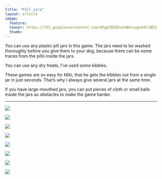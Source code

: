 ```yaml
---
title: "Pill jars"
layout: article
image:
  feature:
  teaser: https://lh3.googleusercontent.com/8Fgp7BI0bvmxBGxsagvO4lJNDId2vGNK0ieKA9V0qsdu0_SEAtCsKIrEyEs62Nyuk_uoTxVkzoDbNaniObGVreyHEUo3SnUNnEiG4lApNghFLyawKfvUpP9jxcHPlWR8yGth3EcTVFqp8rbq6c8lcPKfdjNfoWwS8W_8WdHxGDs0kPCLOeHYYw1_ICc7vWZ0r_fb8FkWu2qdIMLXwAhbLP8_IoGuaiJ0ne0FFC_ZB1DxR1az9LgjE4C7xMxhogR6k48fs25O-4qM0z22A-rqzap2VjD-1CxaFD45TWQQDUPUcfL-ptlckq7l1fRZICGGjK9Ff86wBHnT2e2HMAsYHnoKcBQQ_hjFvzIruFtQDLD-nrGwTVnbeEUzrWij8dAGSrrjSwlfXQ6jUc8yxR7buxc_67YDkWDnJMN28jZ1SbwIb329xpJ69o4ZtPXi2xlXt6H1NbhpUcTvrG4XEEfmjqZR-_-ZhL2lJrpmu6ib_zCINb1L502YvQeeS6MI-yeUsNOXIkxnIgFSZFVycCGO5slfLlarRqKud0xHnvDei0j_u40vHm4R9d7TZ4wcjr-IAJde=w245
  thumb:
---
```


You can use any plastic pill jars in this game. The jars need to be washed thoroughly before you give them to your dog, because there can be some traces from the pills inside the jars.

You can use any dry treats, I’ve used some kibbles.

These games are so easy for Miki, that he gets the kibbles out from a single jar in just seconds. That’s why I always give several jars at the same time.

If you have large-mouthed jars, you can put pieces of cloth or small balls inside the jars as obstacles to make the game harder.

---

[![](https://lh3.googleusercontent.com/clizfajtvDEva1OJtS_XXOnynlyBbPrIfHy5SnuwhZPJ90B-EygIS2dfkkIHVVZAS6T8HHqO57a0WEM9Ocec8ANCKHUyQj8gxJ6ivi12NgsjZxYOsOYfCE3ivuIUoaQJVnI96jhKBr0IF1VgaPeA2KM8P873BOmNOic7Ef6jfsR0pNKKO9EdKbrEFY2paZvbD9dMB5QBvC3mSkCt9herRe87H3fRcxeRV0MwBUlHAFb4JNEvJP4RXR9CNH_VbVJjYpmsiL62n5BKW24eTTZQJaL7HvmYkuzFfA_Vvl-w3hC98HkPye-_bPebq3YFJbyZfeOT-V42BwtZNbA5k-keerKjioKdJm3YhLqxKvbOLoZUAgcXD5kK2KMzsZtqdlzJ05W9MzwrjSdfxohLHkonorq17lCaWUnYPFCou8-_VqPQ05XOUrEXeTFPK4dmKJAH4BanQ_-qa8l-7v97j-Bde8TLHl0RCC3As5zfmA_XaaF8B7EKAUVnqU37Q723jM97odDc3nUkoJFfTcMojq7EA-jT-sp_nWvR7WMLhK1KXRtTtDKc-qA92JUhrpLjsWcloSRi=w800)](https://lh3.googleusercontent.com/clizfajtvDEva1OJtS_XXOnynlyBbPrIfHy5SnuwhZPJ90B-EygIS2dfkkIHVVZAS6T8HHqO57a0WEM9Ocec8ANCKHUyQj8gxJ6ivi12NgsjZxYOsOYfCE3ivuIUoaQJVnI96jhKBr0IF1VgaPeA2KM8P873BOmNOic7Ef6jfsR0pNKKO9EdKbrEFY2paZvbD9dMB5QBvC3mSkCt9herRe87H3fRcxeRV0MwBUlHAFb4JNEvJP4RXR9CNH_VbVJjYpmsiL62n5BKW24eTTZQJaL7HvmYkuzFfA_Vvl-w3hC98HkPye-_bPebq3YFJbyZfeOT-V42BwtZNbA5k-keerKjioKdJm3YhLqxKvbOLoZUAgcXD5kK2KMzsZtqdlzJ05W9MzwrjSdfxohLHkonorq17lCaWUnYPFCou8-_VqPQ05XOUrEXeTFPK4dmKJAH4BanQ_-qa8l-7v97j-Bde8TLHl0RCC3As5zfmA_XaaF8B7EKAUVnqU37Q723jM97odDc3nUkoJFfTcMojq7EA-jT-sp_nWvR7WMLhK1KXRtTtDKc-qA92JUhrpLjsWcloSRi=s0)

[![](https://lh3.googleusercontent.com/EDlKsW-25-CSx270DpwNR5yuup3tdYFcxOzVCks9vS6dHHl4ma-0j6Wd4IwFNa2ctUNs796IOZjCmzx20FyjUnyszSFKKQkZ_QcS_LlWpQStjy9IpzdfWAo1Nj6olQBBmav0Q-oh6K-yxc-qGfweK2tYmS409k7gVUaLET81VihR10ounp_VJt5vsbwsGtYougP5MK4mQ4R2E0E-8W8igHil9WHK7XPFjPnQfvAq8-qo0NEwemHKJ5Pk-lZYy97y9634OKxrUQC8dvA6MNDgxmjq89gvRrY5htO0O-K96jlxNfjt2hYewrWsRR5cDFBhfyU6MmoaJP_XGZbRwZHdPfcmn5JxpNanuBxi1Gh0d67B8_fFVee3gHPadcfaBH9thlzZdIqQawE8rYRf9M8GtfhFN2bmBPj72T2p8PpJvkgZzkYI7ShArWF0EIJqvJLqxmCBNPYGbjApL3uI_gIvpwRGkCIxyQb5PmSkKqw4GKG4WOkjE9h6ZkxZTrfrmoJnzz2mFXgMoYRNuyLC_HecX3aaw12Qu39TUG5UqJ_jUKWKxIXsz2GMiyqfAQHkgIX4YXmq=w800)](https://lh3.googleusercontent.com/EDlKsW-25-CSx270DpwNR5yuup3tdYFcxOzVCks9vS6dHHl4ma-0j6Wd4IwFNa2ctUNs796IOZjCmzx20FyjUnyszSFKKQkZ_QcS_LlWpQStjy9IpzdfWAo1Nj6olQBBmav0Q-oh6K-yxc-qGfweK2tYmS409k7gVUaLET81VihR10ounp_VJt5vsbwsGtYougP5MK4mQ4R2E0E-8W8igHil9WHK7XPFjPnQfvAq8-qo0NEwemHKJ5Pk-lZYy97y9634OKxrUQC8dvA6MNDgxmjq89gvRrY5htO0O-K96jlxNfjt2hYewrWsRR5cDFBhfyU6MmoaJP_XGZbRwZHdPfcmn5JxpNanuBxi1Gh0d67B8_fFVee3gHPadcfaBH9thlzZdIqQawE8rYRf9M8GtfhFN2bmBPj72T2p8PpJvkgZzkYI7ShArWF0EIJqvJLqxmCBNPYGbjApL3uI_gIvpwRGkCIxyQb5PmSkKqw4GKG4WOkjE9h6ZkxZTrfrmoJnzz2mFXgMoYRNuyLC_HecX3aaw12Qu39TUG5UqJ_jUKWKxIXsz2GMiyqfAQHkgIX4YXmq=s0)

[![](https://lh3.googleusercontent.com/p269Ch0iLLhfKBA_a4RSD90OWN18ocetuyqOpzSo0HzspgHW_nt3VXXu96pCZGmQwFufXJDHnQdtvYgCm4W_qNEkydV9BZsI78aeDWldhBaVI0lJf4Zs-4zYCEm8xHfk-aEGjW8VFSOcBs4CUwjBg0EkeJJunK1zvscT5TW53h7NZEbuXgNXH89Y4SIzL5WcnYCkOMdjApXtZoDYCZw6PIKezyEFLuzjHj21Ga3y1xZz8QaHYv5gldRKluIxptlV70LRC7nkVoXbn87Ru_EyTOIQGve14mXO1mEzLKSO8a_02po1eM-jw5EVbJcsmFiw3Kh65E9eMkav7Ojdxa19URvVnllbIAHi85_1VkGY44BRKenqkkOmf0CbopEv3I6mkry4GEvM6lpZfgS4udUPbr5xDI85ODxzoYgmB653wHD0StQ4SzSS2UgajLwtgVrCCcko3CQqPYkiKWr30nVkubziSYRsDxhoNFCUyhKT5aM0MTey1eihIrBANTzQ9HSrDJpCp50Upir7FhZJ3iHGZWxn_Re2ku44oHVrxGs5krJGJ0MYrjLnep9-QUGLJQ9XQWgB=w800)](https://lh3.googleusercontent.com/p269Ch0iLLhfKBA_a4RSD90OWN18ocetuyqOpzSo0HzspgHW_nt3VXXu96pCZGmQwFufXJDHnQdtvYgCm4W_qNEkydV9BZsI78aeDWldhBaVI0lJf4Zs-4zYCEm8xHfk-aEGjW8VFSOcBs4CUwjBg0EkeJJunK1zvscT5TW53h7NZEbuXgNXH89Y4SIzL5WcnYCkOMdjApXtZoDYCZw6PIKezyEFLuzjHj21Ga3y1xZz8QaHYv5gldRKluIxptlV70LRC7nkVoXbn87Ru_EyTOIQGve14mXO1mEzLKSO8a_02po1eM-jw5EVbJcsmFiw3Kh65E9eMkav7Ojdxa19URvVnllbIAHi85_1VkGY44BRKenqkkOmf0CbopEv3I6mkry4GEvM6lpZfgS4udUPbr5xDI85ODxzoYgmB653wHD0StQ4SzSS2UgajLwtgVrCCcko3CQqPYkiKWr30nVkubziSYRsDxhoNFCUyhKT5aM0MTey1eihIrBANTzQ9HSrDJpCp50Upir7FhZJ3iHGZWxn_Re2ku44oHVrxGs5krJGJ0MYrjLnep9-QUGLJQ9XQWgB=s0)

[![](https://lh3.googleusercontent.com/7D9PpEF2qOE7UzK3yD2aYwBT-vlr3kIySBEYqFbBmYC_uan_JifQLXVTRXu_09fG2TO9CxFp-rrjKdsmVtVapHgQXR5xsIrKpYivyU96SODjcOkmllB0XOoNkurCja9WWqMKhJqmQphQRfMzo9xsYtYUlXap195m6IQKS_qp5AB5LDel7aEfCOC12Nx6INEJdZrZp7V_XxIfUl8txkEnF6fNSNIxD9N3T-Z0Dwy5hTrURlL0dzcT5MlhGhEStwrZNz3X9Dkf7byL0m4wsgMX22YKn9ET5h3DqyjR8ZOR7eROH7-FqwzxFNSyZNGdVKqjdJf6jWoFPwmwPuOAqI931wure0q_ZaYGzxFbT7jIz7goyWd0NbROUithdZF7dG67NXghlefmhstxYNooD2KpJmYZW2eFhZ7w60JEkHIQ3EaXwZuBmC-XubOFR9oQWhtngSB12_svzs_wUeu8oOsTevqJvtQR5zk-xPWhY0ccXaV7_2Xbd7nHRnKS02VUSAjeMFqtVMGmjW3yzmGJSmVLo1ECkQ8t28ubZ9hUzpb7V95FI0VRiuO-FXDHw8VrXAxgs8QP=w800)](https://lh3.googleusercontent.com/7D9PpEF2qOE7UzK3yD2aYwBT-vlr3kIySBEYqFbBmYC_uan_JifQLXVTRXu_09fG2TO9CxFp-rrjKdsmVtVapHgQXR5xsIrKpYivyU96SODjcOkmllB0XOoNkurCja9WWqMKhJqmQphQRfMzo9xsYtYUlXap195m6IQKS_qp5AB5LDel7aEfCOC12Nx6INEJdZrZp7V_XxIfUl8txkEnF6fNSNIxD9N3T-Z0Dwy5hTrURlL0dzcT5MlhGhEStwrZNz3X9Dkf7byL0m4wsgMX22YKn9ET5h3DqyjR8ZOR7eROH7-FqwzxFNSyZNGdVKqjdJf6jWoFPwmwPuOAqI931wure0q_ZaYGzxFbT7jIz7goyWd0NbROUithdZF7dG67NXghlefmhstxYNooD2KpJmYZW2eFhZ7w60JEkHIQ3EaXwZuBmC-XubOFR9oQWhtngSB12_svzs_wUeu8oOsTevqJvtQR5zk-xPWhY0ccXaV7_2Xbd7nHRnKS02VUSAjeMFqtVMGmjW3yzmGJSmVLo1ECkQ8t28ubZ9hUzpb7V95FI0VRiuO-FXDHw8VrXAxgs8QP=s0)

[![](https://lh3.googleusercontent.com/nin140NeNTRTEOcRjFOiYauGzGIqUELOJzu_yEB577dJTcfDknc5zDZcYqTksRO33800QhOUkKPVW0BnkHEVfrTBHupRcw4_d4vjt9NZhuXp5isw3Mefj1ZK2_Bg5Vbph3_OZw3deSROUUOTs6qiIQ-h_JVWvu-8QSXH-Vt-pbXwiK9ZbWusYzM_qNkhKSyO9CmGUCYgriFcbcd-Z3ZKnVb0ILEDuxXvRwpo0hVh3LjrhMmSzTCvKu43jcaLsGr5eflI4N0IF641-Xo8J0vTw9BpwXVf_yYrljScaVhPHleHQlJ0BA7yFhPWVGcx3-jITBM5izlibCbSbuhtjo9XOcr1k5u6d2SNHEwmHY3i-i6x_F69ssfm2DaqTKyRw4ghO5SLSGz_FCloM7GY3Tq3EWZaTJi0xMkulkkP5kwFClCBUquWo5pRm7_5DpwWh_pSN6p1S4ZoSaLVNjlG7BJSQEBADtUhFf1xtLdA6WaGT1n7D1pRfrdcAjX2I3kwYJ9Ou_sPBQllrs2ATXQbAspwWBqM5RXYFN9jHKQs1ni-X1vAZiAxoGY1H8wmXse6s8jKzIfz=w800)](https://lh3.googleusercontent.com/nin140NeNTRTEOcRjFOiYauGzGIqUELOJzu_yEB577dJTcfDknc5zDZcYqTksRO33800QhOUkKPVW0BnkHEVfrTBHupRcw4_d4vjt9NZhuXp5isw3Mefj1ZK2_Bg5Vbph3_OZw3deSROUUOTs6qiIQ-h_JVWvu-8QSXH-Vt-pbXwiK9ZbWusYzM_qNkhKSyO9CmGUCYgriFcbcd-Z3ZKnVb0ILEDuxXvRwpo0hVh3LjrhMmSzTCvKu43jcaLsGr5eflI4N0IF641-Xo8J0vTw9BpwXVf_yYrljScaVhPHleHQlJ0BA7yFhPWVGcx3-jITBM5izlibCbSbuhtjo9XOcr1k5u6d2SNHEwmHY3i-i6x_F69ssfm2DaqTKyRw4ghO5SLSGz_FCloM7GY3Tq3EWZaTJi0xMkulkkP5kwFClCBUquWo5pRm7_5DpwWh_pSN6p1S4ZoSaLVNjlG7BJSQEBADtUhFf1xtLdA6WaGT1n7D1pRfrdcAjX2I3kwYJ9Ou_sPBQllrs2ATXQbAspwWBqM5RXYFN9jHKQs1ni-X1vAZiAxoGY1H8wmXse6s8jKzIfz=s0)

[![](https://lh3.googleusercontent.com/KW9YlKW_5D2g0Vxo2dsanQeRG-BX-MbZmdcd0Hfvn4NIYS2bG_8oqw1UW36VfYO932FIyrzNJonw5_jtFIt_sCXrdGsGXuYVdFYsJFehaa0bifaQT5notuDe_lCd5lUYy4mkmltlSuYbNk5TZ1Lz7lKVx5M3GGSvpJ_UCc_IVT7b7AiUcqbMbUgRbOqEdpk74zQLYmyYEU99PcrAt5JKVHPoVIlZp1VIUaGCYW3SlPevvTpLnNaf67ImginO7O5cApoSnUKUNnTltQjHHy0rwf5ygUHFSUpQ4xuUQONZUwnGzUM4Jq0l3HDRVzXaksjmFdb9ZSL9vLQwUyU81NgQnsj2UzQiqG7551npikNRZ6Roe_PmInRX_Q6iB4jJyrgtVm493erAR7G1dzw86LTwDPUhSYAKSXKDCgTkku2kBJ3FMkoOFlXxTGeY4NoicRFXLCSJNw_SNAxlcdueHcUNe9FzmDxNmO3TPB4dk3jb8P4yLJLZeHtWtXcdVr9NKz2npF1p_W8fBeKprI62EfMqGIyevkjpmpzT2wZDRaxnzdSavMuZThMhIxl5R51YBXdzb_7j=w800)](https://lh3.googleusercontent.com/KW9YlKW_5D2g0Vxo2dsanQeRG-BX-MbZmdcd0Hfvn4NIYS2bG_8oqw1UW36VfYO932FIyrzNJonw5_jtFIt_sCXrdGsGXuYVdFYsJFehaa0bifaQT5notuDe_lCd5lUYy4mkmltlSuYbNk5TZ1Lz7lKVx5M3GGSvpJ_UCc_IVT7b7AiUcqbMbUgRbOqEdpk74zQLYmyYEU99PcrAt5JKVHPoVIlZp1VIUaGCYW3SlPevvTpLnNaf67ImginO7O5cApoSnUKUNnTltQjHHy0rwf5ygUHFSUpQ4xuUQONZUwnGzUM4Jq0l3HDRVzXaksjmFdb9ZSL9vLQwUyU81NgQnsj2UzQiqG7551npikNRZ6Roe_PmInRX_Q6iB4jJyrgtVm493erAR7G1dzw86LTwDPUhSYAKSXKDCgTkku2kBJ3FMkoOFlXxTGeY4NoicRFXLCSJNw_SNAxlcdueHcUNe9FzmDxNmO3TPB4dk3jb8P4yLJLZeHtWtXcdVr9NKz2npF1p_W8fBeKprI62EfMqGIyevkjpmpzT2wZDRaxnzdSavMuZThMhIxl5R51YBXdzb_7j=s0)

[![](https://lh3.googleusercontent.com/u4ka4oQjHxMOqke7ogj2YiZ3CxnC1qdENT7Z-nJggfG3ENgebklh3zXI-WRAFWx3W5L-dCSJaxsxibqhrfFP6UGm4N1bBPvAanwP9LtlEMoe1cx4NvEYrjieGAC28Acd2rvNs4u1tgcNA97V0WZEeTAZRCHxRfjcUZ5ft2aodr-YoQz9f7IMZ7tXfbwdFnCbvsCNZHbDRH2l1ZAFzTWRGFpeTAWsDcxdIv-w9SnqhIHfXVUrQqLwh2nAwjC7UuHfONQXGCiETusZI8vpg0-11qHn6yD4CvSFjp24XtnPGgRfxAnbKnZr5_EoaKkxjHSczn97bwZTu7DLQt1l3RTp5spbHT5oYzcZKGYCx2OT2jwR4mU80k3aSp5oNypOxwv8vdYhoEP-LcuYI9Kv9rcZngyPe9h9cHgZExUpMiIvnn3Z5k3lnEZKn-X1FERUMowbXhj7odDFdqSP03wvl6fGurvb1LO73X6_jl6azePtrJ8zvVe4gP0lLDxzy-kAzZMQ__zx5w-BZ7ZEU6qWfdV9zMOfD5-bEL-ONkoETG7EMkMcYvIzHdsghKgHp4o29oD7RZQF=w800)](https://lh3.googleusercontent.com/u4ka4oQjHxMOqke7ogj2YiZ3CxnC1qdENT7Z-nJggfG3ENgebklh3zXI-WRAFWx3W5L-dCSJaxsxibqhrfFP6UGm4N1bBPvAanwP9LtlEMoe1cx4NvEYrjieGAC28Acd2rvNs4u1tgcNA97V0WZEeTAZRCHxRfjcUZ5ft2aodr-YoQz9f7IMZ7tXfbwdFnCbvsCNZHbDRH2l1ZAFzTWRGFpeTAWsDcxdIv-w9SnqhIHfXVUrQqLwh2nAwjC7UuHfONQXGCiETusZI8vpg0-11qHn6yD4CvSFjp24XtnPGgRfxAnbKnZr5_EoaKkxjHSczn97bwZTu7DLQt1l3RTp5spbHT5oYzcZKGYCx2OT2jwR4mU80k3aSp5oNypOxwv8vdYhoEP-LcuYI9Kv9rcZngyPe9h9cHgZExUpMiIvnn3Z5k3lnEZKn-X1FERUMowbXhj7odDFdqSP03wvl6fGurvb1LO73X6_jl6azePtrJ8zvVe4gP0lLDxzy-kAzZMQ__zx5w-BZ7ZEU6qWfdV9zMOfD5-bEL-ONkoETG7EMkMcYvIzHdsghKgHp4o29oD7RZQF=s0)

[![](https://lh3.googleusercontent.com/ByTYverL9eNF86aJ6wEz5d6vWjoRcR042-sx19Vt2OmUJZ921JDSXvfdSgtDUhYeP7nhGy7hvSr11d1FSz7Nwpe7sEmlxfrpMwRzVWJgG4Oq27ZznsNs7tSRCrh6qKKl6tRuUUuQozmCOVsaRSiNMjSkBfrmNQo6kV931kFSCp-X4ocOyRCcttw5oHzLFBYoWj07sFigPrkolOlicqY26dmm41Laj-iaOiQ_2S7FEZJjPt6BD7PKydYsFKmq6OrxFLUzaWpq41hBQMdiyVzBE9kzx5vjWYof_Uyrl6u-cW5a23Fz9ivXMshzrjensQWDYiuimq7bwxZDw11eMyA7S2nObu5-2tw50sCNkV5BzY2LiEPaYeO8tqZuJQhEweqK2UtQt5FYLe7rwSLrlS0-fcv7vtWioeFj6qrChlPgBpuRnOtI3FZNyDTjHUxsHflgEoGeN7ZxwSEQzOFeIE5JoiYRqkksfLk8nil0S4P3tHBra7MqwMOj6sXnCI_Ppw6t2e8ViSpOyg57hpszWcA4kgxVZnpbw0hDxonV1sXk8XEmM1-jEgaudUFHWVKeMtaRG-Kt=w800)](https://lh3.googleusercontent.com/ByTYverL9eNF86aJ6wEz5d6vWjoRcR042-sx19Vt2OmUJZ921JDSXvfdSgtDUhYeP7nhGy7hvSr11d1FSz7Nwpe7sEmlxfrpMwRzVWJgG4Oq27ZznsNs7tSRCrh6qKKl6tRuUUuQozmCOVsaRSiNMjSkBfrmNQo6kV931kFSCp-X4ocOyRCcttw5oHzLFBYoWj07sFigPrkolOlicqY26dmm41Laj-iaOiQ_2S7FEZJjPt6BD7PKydYsFKmq6OrxFLUzaWpq41hBQMdiyVzBE9kzx5vjWYof_Uyrl6u-cW5a23Fz9ivXMshzrjensQWDYiuimq7bwxZDw11eMyA7S2nObu5-2tw50sCNkV5BzY2LiEPaYeO8tqZuJQhEweqK2UtQt5FYLe7rwSLrlS0-fcv7vtWioeFj6qrChlPgBpuRnOtI3FZNyDTjHUxsHflgEoGeN7ZxwSEQzOFeIE5JoiYRqkksfLk8nil0S4P3tHBra7MqwMOj6sXnCI_Ppw6t2e8ViSpOyg57hpszWcA4kgxVZnpbw0hDxonV1sXk8XEmM1-jEgaudUFHWVKeMtaRG-Kt=s0)
